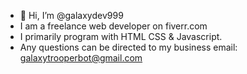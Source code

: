 - 👋 Hi, I’m @galaxydev999
- I am a freelance web developer on fiverr.com
- I primarily program with HTML CSS & Javascript.
- Any questions can be directed to my business email: galaxytrooperbot@gmail.com 
